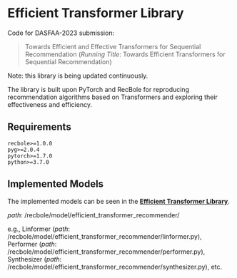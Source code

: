 # Efficient Transformer Library

Code for DASFAA-2023 submission:
> Towards Efficient and Effective Transformers for Sequential Recommendation
> (*Running Title*: Towards Efficient Transformers for Sequential Recommendation)

Note: this library is being updated continuously.

The library is built upon PyTorch and RecBole for reproducing recommendation algorithms based on Transformers and exploring their effectiveness and efficiency.


## Requirements

```
recbole>=1.0.0
pyg>=2.0.4
pytorch>=1.7.0
python>=3.7.0
```

## Implemented Models

The implemented models can be seen in the **[Efficient Transformer Library](/recbole/model/efficient_transformer_recommender/)**.

*path*: /recbole/model/efficient_transformer_recommender/

e.g., Linformer (*path*: /recbole/model/efficient_transformer_recommender/linformer.py), Performer (*path*: /recbole/model/efficient_transformer_recommender/performer.py), Synthesizer (*path*: /recbole/model/efficient_transformer_recommender/synthesizer.py), etc.
